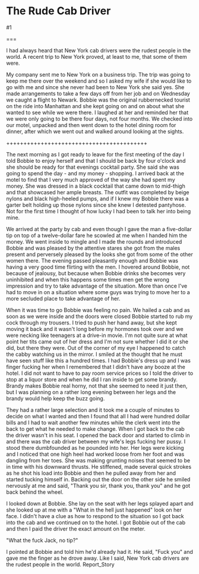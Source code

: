 The Rude Cab Driver
===================
#1 

 

 

===

I had always heard that New York cab drivers were the rudest people in the world. A recent trip to New York proved, at least to me, that some of them were. 

 My company sent me to New York on a business trip. The trip was going to keep me there over the weekend and so I asked my wife if she would like to go with me and since she never had been to New York she said yes. She made arrangements to take a few days off from her job and on Wednesday we caught a flight to Newark. Bobbie was the original rubbernecked tourist on the ride into Manhattan and she kept going on and on about what she wanted to see while we were there. I laughed at her and reminded her that we were only going to be there four days, not four months. We checked into our motel, unpacked and then went down to the hotel dining room for dinner, after which we went out and walked around looking at the sights. 

 +++++++++++++++++++++++++++++++++++++++++ 

 The next morning as I got ready to leave for the first meeting of the day I told Bobbie to enjoy herself and that I should be back by four o'clock and she should be ready for that evenings cocktail party. She said she was going to spend the day - and my money - shopping. I arrived back at the motel to find that I very much approved of the way she had spent my money. She was dressed in a black cocktail that came down to mid-thigh and that showcased her ample breasts. The outfit was completed by beige nylons and black high-heeled pumps, and if I knew my Bobbie there was a garter belt holding up those nylons since she knew I detested pantyhose. Not for the first time I thought of how lucky I had been to talk her into being mine. 

 We arrived at the party by cab and even though I gave the man a five-dollar tip on top of a twelve-dollar fare he scowled at me when I handed him the money. We went inside to mingle and I made the rounds and introduced Bobbie and was pleased by the attentive stares she got from the males present and perversely pleased by the looks she got from some of the other women there. The evening passed pleasantly enough and Bobbie was having a very good time flirting with the men. I hovered around Bobbie, not because of jealousy, but because when Bobbie drinks she becomes very uninhibited and when this happens some times men get the wrong impression and try to take advantage of the situation. More than once I've had to move in on a situation where some guys was trying to move her to a more secluded place to take advantage of her. 

 When it was time to go Bobbie was feeling no pain. We hailed a cab and as soon as we were inside and the doors were closed Bobbie started to rub my cock through my trousers. I tried to push her hand away, but she kept moving it back and it wasn't long before my hormones took over and we were necking like teenagers at a drive-in movie. I'm not quite sure at what point her tits came out of her dress and I'm not sure whether I did it or she did, but there they were. Out of the corner of my eye I happened to catch the cabby watching us in the mirror. I smiled at the thought that he must have seen stuff like this a hundred times. I had Bobbie's dress up and I was finger fucking her when I remembered that I didn't have any booze at the hotel. I did not want to have to pay room service prices so I told the driver to stop at a liquor store and when he did I ran inside to get some brandy. Brandy makes Bobbie real horny, not that she seemed to need it just then, but I was planning on a rather long evening between her legs and the brandy would help keep the buzz going. 

 They had a rather large selection and it took me a couple of minutes to decide on what I wanted and then I found that all I had were hundred dollar bills and I had to wait another few minutes while the clerk went into the back to get what he needed to make change. When I got back to the cab the driver wasn't in his seat. I opened the back door and started to climb in and there was the cab driver between my wife's legs fucking her pussy. I stood there dumbfounded as he pounded into her. Her legs were kicking and I noticed that one high heel had worked loose from her foot and was dangling from her toes. She was making grunting noises that seemed to be in time with his downward thrusts. He stiffened, made several quick strokes as he shot his load into Bobbie and then he pulled away from her and started tucking himself in. Backing out the door on the other side he smiled nervously at me and said, "Thank you sir, thank you, thank you" and he got back behind the wheel. 

 I looked down at Bobbie. She lay on the seat with her legs splayed apart and she looked up at me with a "What in the hell just happened" look on her face. I didn't have a clue as how to respond to the situation so I got back into the cab and we continued on to the hotel. I got Bobbie out of the cab and then I paid the driver the exact amount on the meter. 

 "What the fuck Jack, no tip?" 

 I pointed at Bobbie and told him he'd already had it. He said, "Fuck you" and gave me the finger as he drove away. Like I said, New York cab drivers are the rudest people in the world. Report_Story 
